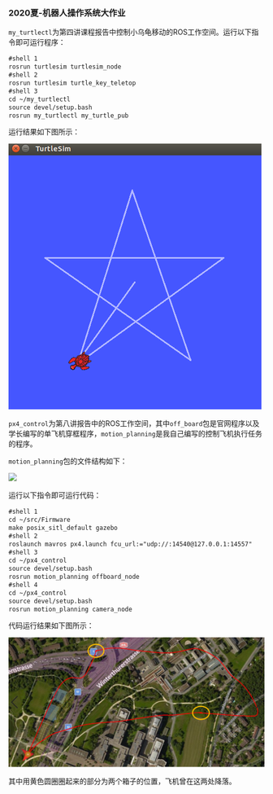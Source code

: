 ### 2020夏-机器人操作系统大作业

```my_turtlectl```为第四讲课程报告中控制小乌龟移动的ROS工作空间。运行以下指令即可运行程序：

```shell
#shell 1
rosrun turtlesim turtlesim_node
#shell 2
rosrun turtlesim turtle_key_teletop
#shell 3
cd ~/my_turtlectl
source devel/setup.bash
rosrun my_turtlectl my_turtle_pub
```

运行结果如下图所示：

![](./Picture/turtle.png)


```px4_control```为第八讲报告中的ROS工作空间，其中```off_board```包是官网程序以及学长编写的单飞机穿框程序，```motion_planning```是我自己编写的控制飞机执行任务的程序。

```motion_planning```包的文件结构如下：

![](./Picture/tree.png)

运行以下指令即可运行代码：

```shell
#shell 1
cd ~/src/Firmware
make posix_sitl_default gazebo
#shell 2
roslaunch mavros px4.launch fcu_url:="udp://:14540@127.0.0.1:14557"
#shell 3
cd ~/px4_control
source devel/setup.bash
rosrun motion_planning offboard_node
#shell 4
cd ~/px4_control
source devel/setup.bash
rosrun motion_planning camera_node
```

代码运行结果如下图所示：

![](./Picture/qgc_4.png)

其中用黄色圆圈圈起来的部分为两个箱子的位置，飞机曾在这两处降落。